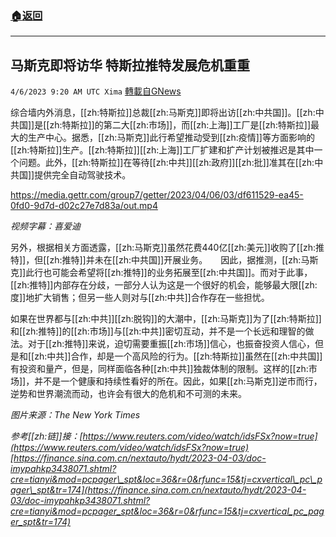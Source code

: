 ###  [:house:返回](README.md)
---


## 马斯克即将访华 特斯拉推特发展危机重重
`4/6/2023 9:20 AM UTC Xima` [轉載自GNews](https://gnews.org/articles/1075627)


综合墙内外消息，[[zh:特斯拉]]总裁[[zh:马斯克]]即将出访[[zh:中共国]]。[[zh:中共国]]是[[zh:特斯拉]]的第二大[[zh:市场]]，而[[zh:上海]]工厂是[[zh:特斯拉]]最大的生产中心。据悉，[[zh:马斯克]]此行希望推动受到[[zh:疫情]]等方面影响的[[zh:特斯拉]]生产。[[zh:特斯拉]][[zh:上海]]工厂扩建和扩产计划被推迟是其中一个问题。此外，[[zh:特斯拉]]在等待[[zh:中共]][[zh:政府]][[zh:批]]准其在[[zh:中共国]]提供完全自动驾驶技术。

https://media.gettr.com/group7/getter/2023/04/06/03/df611529-ea45-0fd0-9d7d-d02c27e7d83a/out.mp4

*视频字幕：喜爱迪*

另外，根据相关方面透露，[[zh:马斯克]]虽然花费440亿[[zh:美元]]收购了[[zh:推特]]，但[[zh:推特]]并未在[[zh:中共国]]开展业务。　　因此，据推测，[[zh:马斯克]]此行也可能会希望将[[zh:推特]]的业务拓展至[[zh:中共国]]。而对于此事，[[zh:推特]]内部存在分歧，一部分人认为这是一个很好的机会，能够最大限[[zh:度]]地扩大销售；但另一些人则对与[[zh:中共]]合作存在一些担忧。

如果在世界都与[[zh:中共]][[zh:脱钩]]的大潮中，[[zh:马斯克]]为了[[zh:特斯拉]]和[[zh:推特]]的[[zh:市场]]与[[zh:中共]]密切互动，并不是一个长远和理智的做法。对于[[zh:推特]]来说，迫切需要重振[[zh:市场]]信心，也振奋投资人信心，但是和[[zh:中共]]合作，却是一个高风险的行为。[[zh:特斯拉]]虽然在[[zh:中共国]]有投资和量产，但是，同样面临各种[[zh:中共]]独裁体制的限制。这样的[[zh:市场]]，并不是一个健康和持续性看好的所在。因此，如果[[zh:马斯克]]逆市而行，逆势和世界潮流而动，也许会有很大的危机和不可测的未来。

*图片来源：The New York Times*

*参考[[zh:链]]接：[https://www.reuters.com/video/watch/idsFSx?now=true](https://www.reuters.com/video/watch/idsFSx?now=true)
[https://finance.sina.com.cn/nextauto/hydt/2023-04-03/doc-imypahkp3438071.shtml?cre=tianyi&mod=pcpager\_spt&loc=36&r=0&rfunc=15&tj=cxvertical\_pc\_pager\_spt&tr=174](https://finance.sina.com.cn/nextauto/hydt/2023-04-03/doc-imypahkp3438071.shtml?cre=tianyi&mod=pcpager_spt&loc=36&r=0&rfunc=15&tj=cxvertical_pc_pager_spt&tr=174)*
